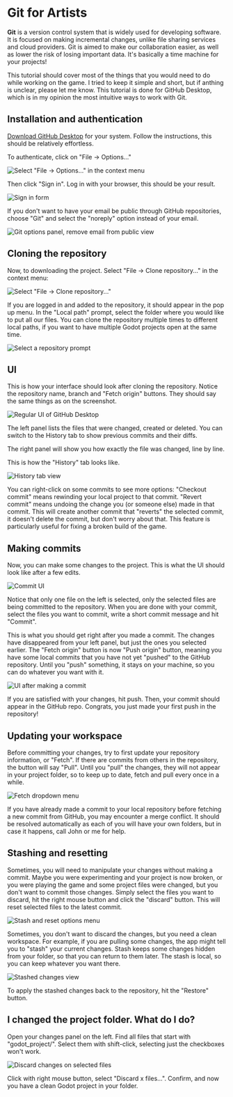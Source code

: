 # Git for Artists

**Git** is a version control system that is widely used for developing
software. It is focused on making incremental changes, unlike file sharing
services and cloud providers. Git is aimed to make our collaboration easier, as
well as lower the risk of losing important data. It's basically a time machine
for your projects!

This tutorial should cover most of the things that you would need to do while
working on the game. I tried to keep it simple and short, but if anthing is
unclear, please let me know. This tutorial is done for GitHub Desktop, which is
in my opinion the most intuitive ways to work with Git.

## Installation and authentication

[Download GitHub Desktop](https://desktop.github.com/download/) for your
system. Follow the instructions, this should be relatively effortless.

To authenticate, click on "File -> Options..."

![Select "File -> Options..." in the context menu](/tutorial/auth_option.png)

Then click "Sign in". Log in with your browser, this should be your result.

![Sign in form](/tutorials/auth_signing.png)

If you don't want to have your email be public through GitHub repositories,
choose "Git" and select the "noreply" option instead of your email.

![Git options panel, remove email from public view](/tutorials/auth_email.png)

## Cloning the repository

Now, to downloading the project. Select "File -> Clone repository..." in the
context menu:

![Select "File -> Clone repository..."](/tutorials/cloning.png)

If you are logged in and added to the repository, it should appear in the pop
up menu. In the "Local path" prompt, select the folder where you would like to
put all our files. You can clone the repository multiple times to different
local paths, if you want to have multiple Godot projects open at the same time.

![Select a repository prompt](/tutorials/cloning_repository.png)

## UI

This is how your interface should look after cloning the repository. Notice the
repository name, branch and "Fetch origin" buttons. They should say the same
things as on the screenshot.

![Regular UI of GitHub Desktop](/tutorials/ui.png)

The left panel lists the files that were changed, created or deleted. You can
switch to the History tab to show previous commits and their diffs.

The right panel will show you how exactly the file was changed, line by line.

This is how the "History" tab looks like.

![History tab view](/tutorials/ui_history.png)

You can right-click on some commits to see more options: "Checkout commit"
means rewinding your local project to that commit. "Revert commit" means
undoing the change you (or someone else) made in that commit. This will create
another commit that "reverts" the selected commit, it doesn't delete the
commit, but don't worry about that. This feature is particularly useful for
fixing a broken build of the game.

## Making commits

Now, you can make some changes to the project. This is what the UI should look
like after a few edits.

![Commit UI](/tutorials/ui_changed.png)

Notice that only one file on the left is selected, only
the selected files are being committed to the repository. When you are done
with your commit, select the files you want to commit, write a short commit
message and hit "Commit".

This is what you should get right after you made a commit. The changes have
disappeared from your left panel, but just the ones you selected earlier. The
"Fetch origin" button is now "Push origin" button, meaning you have some local
commits that you have not yet "pushed" to the GitHub repository. Until you
"push" something, it stays on your machine, so you can do whatever you want
with it.

![UI after making a commit](/tutorials/commit.png)

If you are satisfied with your changes, hit push. Then, your commit should
appear in the GitHub repo. Congrats, you just made your first push in the
repository!

## Updating your workspace

Before committing your changes, try to first update your repository
information, or "Fetch". If there are commits from others in the repository,
the button will say "Pull". Until you "pull" the changes, they will not appear
in your project folder, so to keep up to date, fetch and pull every once in a
while.

![Fetch dropdown menu](/tutorials/fetch.png)

If you have already made a commit to your local repository before fetching a
new commit from GitHub, you may encounter a merge conflict. It should be
resolved automatically as each of you will have your own folders, but in case
it happens, call John or me for help.

## Stashing and resetting

Sometimes, you will need to manipulate your changes without making a commit.
Maybe you were experimenting and your project is now broken, or you were
playing the game and some project files were changed, but you don't want to
commit those changes. Simply select the files you want to discard, hit the
right mouse button and click the "discard" button. This will reset selected
files to the latest commit.

![Stash and reset options menu](/tutorials/stash_reset.png)

Sometimes, you don't want to discard the changes, but you need a clean
workspace. For example, if you are pulling some changes, the app might tell you
to "stash" your current changes. Stash keeps some changes hidden from your
folder, so that you can return to them later. The stash is local, so you can
keep whatever you want there.

![Stashed changes view](/tutorials/stash.png)

To apply the stashed changes back to the repository, hit the "Restore" button.

## I changed the project folder. What do I do?

Open your changes panel on the left. Find all files that start with
"godot_project/". Select them with shift-click, selecting just the checkboxes
won't work.

![Discard changes on selected files](/tutorials/resetting.png)

Click with right mouse button, select "Discard x files...". Confirm, and now
you have a clean Godot project in your folder.

